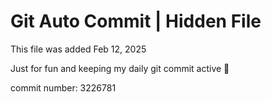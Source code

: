 # Git Auto Commit | Hidden File

This file was added Feb 12, 2025

Just for fun and keeping my daily git commit active 🤪

commit number: 3226781
